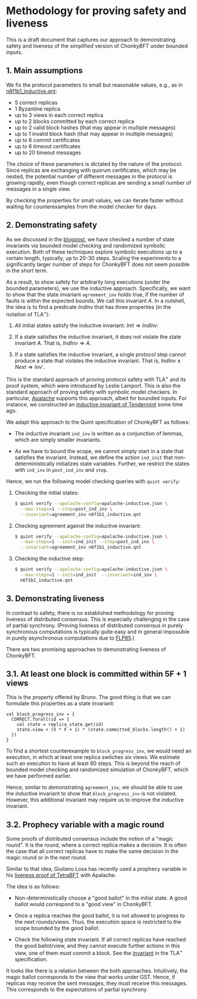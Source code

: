 # Methodology for proving safety and liveness

This is a draft document that captures our approach to demonstrating safety and
liveness of the simplified version of ChonkyBFT under bounded inputs.

## 1. Main assumptions

We fix the protocol parameters to small but reasonable values, e.g., as in
[n6f1b1_inductive.qnt][]:

   - 5 correct replicas
   - 1 Byzantine replica
   - up to 3 views in each correct replica
   - up to 2 blocks committed by each correct replica
   - up to 2 valid block hashes (that may appear in multiple messages)
   - up to 1 invalid block hash (that may appear in multiple messages)
   - up to 6 commit certificates
   - up to 6 timeout certificates
   - up to 20 timeout messages

The choice of these parameters is dictated by the nature of the protocol.  Since
replicas are exchanging with quorum certificates, which may be nested, the
potential number of different messages in the protocol is growing rapidly, even
though correct replicas are sending a small number of messages in a single view.

By checking the properties for small values, we can iterate faster without
waiting for counterexamples from the model checker for days.

## 2. Demonstrating safety

As we discussed in the [blogpost][], we have checked a number of state
invariants via bounded model checking and randomized symbolic execution. Both of
these techniques explore symbolic executions up to a certain length, typically,
up to 20-30 steps. Scaling the experiments to a significantly larger number of
steps for ChonkyBFT does not seem possible in the short term. 

As a result, to show safety for arbitrarily long executions (under the bounded
parameters), we use the inductive approach. Specifically, we want to show that
the state invariant `agreement_inv` holds true, if the number of faults is
within the expected bounds. We call this invariant $A$.  In a nutshell, the idea
is to find a predicate $IndInv$ that has three properties (in the notation of
TLA<sup>+</sup>):

 1. All initial states satisfy the inductive invariant: $Init \Rightarrow IndInv$.
 
 1. If a state satisfies the inductive invariant, it does not violate the state
 invariant $A$. That is, $IndInv \Rightarrow A$.
 
 1. If a state satisfies the inductive invariant, a single protocol step cannot
    produce a state that violates the inductive invariant. That is,
    $IndInv \land Next \Rightarrow Inv'$.

This is the standard approach of proving protocol safety with TLA<sup>+</sup>
and its proof system, which were introduced by Leslie Lamport. This is also the
standard approach of proving safety with symbolic model checkers. In particular,
[Apalache][] supports this approach, albeit for bounded inputs. For instance, we
constructed an [inductive invariant of Tendermint][tendermint-inductive] some
time ago.

We adapt this approach to the Quint specification of ChonkyBFT as follows:

 - The inductive invariant `ind_inv` is written as a conjunction of lemmas,
   which are simply smaller invariants.

 - As we have to bound the scope, we cannot simply start in a state that
 satisfies the invariant. Instead, we define the action `ind_init` that
 non-deterministically initializes state variables. Further, we restrict the
 states with `ind_inv` in `post_ind_inv` and `step`.

Hence, we run the following model checking queries with `quint verify`:

 1. Checking the initial states:
 
    ```sh
    $ quint verify --apalache-config=apalache-inductive.json \
      --max-steps=1 --step=post_ind_inv \
      --invariant=agreement_inv n6f1b1_inductive.qnt
    ```

 1. Checking agreement against the inductive invariant:
 
    ```sh
    $ quint verify --apalache-config=apalache-inductive.json \
      --max-steps=1 --init=ind_init --step=post_ind_inv \
      --invariant=agreement_inv n6f1b1_inductive.qnt
    ```

 1. Checking the inductive step:
 
    ```sh
    $ quint verify --apalache-config=apalache-inductive.json \
      --max-steps=1 --init=ind_init  --invariant=ind_inv \
      n6f1b1_inductive.qnt
    ```
 
## 3. Demonstrating liveness

In contrast to safety, there is no established methodology for proving liveness
of distributed consensus. This is especially challenging in the case of partial
synchrony. (Proving liveness of distributed consensus in purely synchronous
computations is typically quite easy and in general impossible in purely asynchronous computations due to [FLP85][].)

There are two promising approaches to demonstrating liveness of ChonkyBFT.

## 3.1. At least one block is committed within 5F + 1 views

This is the property offered by Bruno. The good thing is that we can formulate
this properties as a state invariant:

```quint
val block_progress_inv = {
  CORRECT.forall(id => {
    val state = replica_state.get(id)
    state.view < (5 * F + 1) * (state.committed_blocks.length() + 1)
  })
}
```

To find a shortest counterexample to `block_progress_inv`, we would need an
execution, in which at least one replica switches six views. We estimate such an
execution to have at least 60 steps. This is beyond the reach of bounded model
checking and randomized simulation of ChonkyBFT, which we have performed
earlier.

Hence, similar to demonstrating `agreement_inv`, we should be able to use the
inductive invariant to show that `block_progress_inv` is not violated.  However,
this additional invariant may require us to improve the inductive invariant.

## 3.2. Prophecy variable with a magic round

Some proofs of distributed consensus include the notion of a "magic round".  It
is the round, where a correct replica makes a decision. It is often the case
that all correct replicas have to make the same decision in the magic round or
in the next round.

Similar to that idea, Giuliano Losa has recently used a prophecy variable in
his [liveness proof of TetraBFT][tetrabft-liveness] with Apalache.

The idea is as follows:

 - Non-deterministically choose a "good ballot" in the initial state.  A good
 ballot would correspond to a "good view" in ChonkyBFT.
 
 - Once a replica reaches the good ballot, it is not allowed to progress to the
 next rounds/views. Thus, the execution space is restricted to the scope bounded
 by the good ballot.
 
 - Check the following state invariant. If all correct replicas have reached the
 good ballot/view, and they cannot execute further actions in this view, one of
 them *must* commit a block. See the [invariant][tetratla-liveness] in the
 TLA<sup>+</sup> specification.

It looks like there is a relation between the both approaches. Intuitively, the
magic ballot corresponds to the view that works under GST. Hence, if replicas
may receive the sent messages, they must receive this messages. This corresponds
to the expectations of partial synchrony.


[n6f1b1_inductive.qnt]: ./n6f1b1_inductive.qnt
[blogpost]: https://protocols-made-fun.com/consensus/matterlabs/quint/specification/modelchecking/2024/07/29/chonkybft.html
[Apalache]: https://github.com/apalache-mc/apalache
[tendermint-inductive]: https://github.com/cometbft/cometbft/blob/main/spec/light-client/accountability/TendermintAccInv_004_draft.tla
[FLP85]: https://dl.acm.org/doi/10.1145/3149.214121
[tetrabft-liveness]: https://github.com/nano-o/tetrabft-tla/tree/main
[tetratla-liveness]: https://github.com/nano-o/tetrabft-tla/blob/91916dfca49a5d59809212c1687b5680e0c98270/TetraBFT.tla#L227